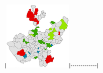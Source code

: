 
|<a href="https://www.aish-venkat.github.io/gis/jalisco/"><img src="gis/jalisco-01.jpg" width="200" height="200"></a>|-------------|
